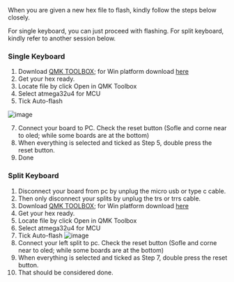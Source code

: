 When you are given a new hex file to flash, kindly follow the steps below closely. 

For single keyboard, you can just proceed with flashing. 
For split keyboard, kindly refer to another session below. 

### Single Keyboard
1. Download [QMK TOOLBOX](https://github.com/qmk/qmk_toolbox/releases); for Win platform download [here](https://github.com/qmk/qmk_toolbox/releases/download/0.1.1/qmk_toolbox.exe)
2. Get your hex ready. 
3. Locate file by click Open in QMK Toolbox
4. Select atmega32u4 for MCU
5. Tick Auto-flash

![image](https://user-images.githubusercontent.com/79617315/151154592-66fd339c-c9e2-426d-813c-5745424c3f6c.png)

7. Connect your board to PC. Check the reset button (Sofle and corne near to oled; while some boards are at the bottom)
8. When everything is selected and ticked as Step 5, double press the reset button. 
9. Done


### Split Keyboard
1. Disconnect your board from pc by unplug the micro usb or type c cable. 
2. Then only disconnect your splits by unplug the trs or trrs cable. 
3. Download [QMK TOOLBOX](https://github.com/qmk/qmk_toolbox/releases); for Win platform download [here](https://github.com/qmk/qmk_toolbox/releases/download/0.1.1/qmk_toolbox.exe)
4. Get your hex ready. 
5. Locate file by click Open in QMK Toolbox
6. Select atmega32u4 for MCU
7. Tick Auto-flash
![image](https://user-images.githubusercontent.com/79617315/151154592-66fd339c-c9e2-426d-813c-5745424c3f6c.png)
8. Connect your left split to pc. Check the reset button (Sofle and corne near to oled; while some boards are at the bottom)
9. When everything is selected and ticked as Step 7, double press the reset button. 
10. That should be considered done. 
